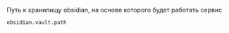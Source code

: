 Путь к хранилищу obsidian, на основе которого будет работать сервис

```editorconfig
obsidian.vault.path
```